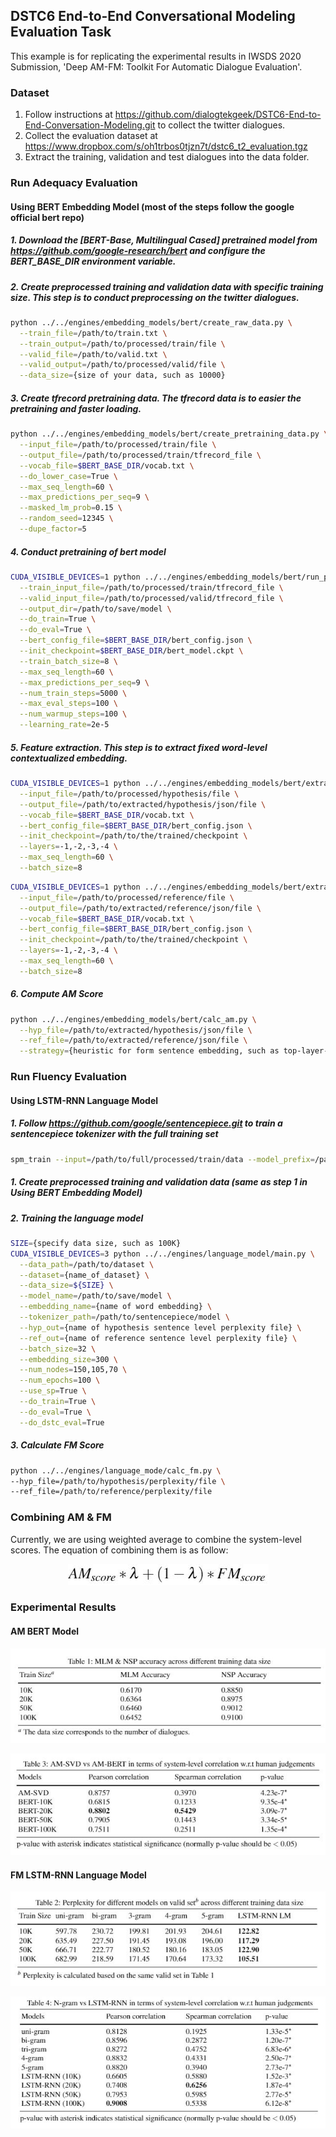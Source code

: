 ## DSTC6 End-to-End Conversational Modeling Evaluation Task

This example is for replicating the experimental results in IWSDS 2020 Submission, 'Deep AM-FM: Toolkit For Automatic Dialogue Evaluation'.

### Dataset

1. Follow instructions at https://github.com/dialogtekgeek/DSTC6-End-to-End-Conversation-Modeling.git to collect the twitter dialogues.
2. Collect the evaluation dataset at https://www.dropbox.com/s/oh1trbos0tjzn7t/dstc6_t2_evaluation.tgz
2. Extract the training, validation and test dialogues into the data folder.

### Run Adequacy Evaluation

#### Using BERT Embedding Model (most of the steps follow the google official bert repo)

##### 1. Download the [BERT-Base, Multilingual Cased] pretrained model from https://github.com/google-research/bert and configure the BERT_BASE_DIR environment variable.

##### 2. Create preprocessed training and validation data with specific training size. This step is to conduct preprocessing on the twitter dialogues.
```bash
python ../../engines/embedding_models/bert/create_raw_data.py \
  --train_file=/path/to/train.txt \
  --train_output=/path/to/processed/train/file \
  --valid_file=/path/to/valid.txt \
  --valid_output=/path/to/processed/valid/file \
  --data_size={size of your data, such as 10000}
```

##### 3. Create tfrecord pretraining data. The tfrecord data is to easier the pretraining and faster loading. 
```bash
python ../../engines/embedding_models/bert/create_pretraining_data.py \
  --input_file=/path/to/processed/train/file \
  --output_file=/path/to/processed/train/tfrecord_file \
  --vocab_file=$BERT_BASE_DIR/vocab.txt \
  --do_lower_case=True \
  --max_seq_length=60 \
  --max_predictions_per_seq=9 \
  --masked_lm_prob=0.15 \
  --random_seed=12345 \
  --dupe_factor=5
```

##### 4. Conduct pretraining of bert model
```bash
CUDA_VISIBLE_DEVICES=1 python ../../engines/embedding_models/bert/run_pretraining.py \
  --train_input_file=/path/to/processed/train/tfrecord_file \
  --valid_input_file=/path/to/processed/valid/tfrecord_file \
  --output_dir=/path/to/save/model \
  --do_train=True \
  --do_eval=True \
  --bert_config_file=$BERT_BASE_DIR/bert_config.json \
  --init_checkpoint=$BERT_BASE_DIR/bert_model.ckpt \
  --train_batch_size=8 \
  --max_seq_length=60 \
  --max_predictions_per_seq=9 \
  --num_train_steps=5000 \
  --max_eval_steps=100 \
  --num_warmup_steps=100 \
  --learning_rate=2e-5
```

##### 5. Feature extraction. This step is to extract fixed word-level contextualized embedding.
```bash
CUDA_VISIBLE_DEVICES=1 python ../../engines/embedding_models/bert/extract_features.py \
  --input_file=/path/to/processed/hypothesis/file \
  --output_file=/path/to/extracted/hypothesis/json/file \
  --vocab_file=$BERT_BASE_DIR/vocab.txt \
  --bert_config_file=$BERT_BASE_DIR/bert_config.json \
  --init_checkpoint=/path/to/the/trained/checkpoint \
  --layers=-1,-2,-3,-4 \
  --max_seq_length=60 \
  --batch_size=8
```
```bash
CUDA_VISIBLE_DEVICES=1 python ../../engines/embedding_models/bert/extract_features.py \
  --input_file=/path/to/processed/reference/file \
  --output_file=/path/to/extracted/reference/json/file \
  --vocab_file=$BERT_BASE_DIR/vocab.txt \
  --bert_config_file=$BERT_BASE_DIR/bert_config.json \
  --init_checkpoint=/path/to/the/trained/checkpoint \
  --layers=-1,-2,-3,-4 \
  --max_seq_length=60 \
  --batch_size=8
```

##### 6. Compute AM Score
```bash
python ../../engines/embedding_models/bert/calc_am.py \
  --hyp_file=/path/to/extracted/hypothesis/json/file \
  --ref_file=/path/to/extracted/reference/json/file \
  --strategy={heuristic for form sentence embedding, such as top-layer-embedding-average}
```

### Run Fluency Evaluation

#### Using LSTM-RNN Language Model

##### 1. Follow https://github.com/google/sentencepiece.git to train a sentencepiece tokenizer with the full training set
```bash
spm_train --input=/path/to/full/processed/train/data --model_prefix=/path/to/model/prefix --vocab_size={vocabulary size} --character_coverage=0.995 --model_type=bpe
```

##### 1. Create preprocessed training and validation data (same as step 1 in Using BERT Embedding Model)

##### 2. Training the language model
```bash
SIZE={specify data size, such as 100K}  
CUDA_VISIBLE_DEVICES=3 python ../../engines/language_model/main.py \
  --data_path=/path/to/dataset \
  --dataset={name_of_dataset} \
  --data_size=${SIZE} \
  --model_name=/path/to/save/model \
  --embedding_name={name of word embedding} \
  --tokenizer_path=/path/to/sentencepiece/model \
  --hyp_out={name of hypothesis sentence level perplexity file} \
  --ref_out={name of reference sentence level perplexity file} \
  --batch_size=32 \
  --embedding_size=300 \
  --num_nodes=150,105,70 \
  --num_epochs=100 \
  --use_sp=True \
  --do_train=True \
  --do_eval=True \
  --do_dstc_eval=True
```
##### 3. Calculate FM Score
```bash
python ../../engines/language_mode/calc_fm.py \
--hyp_file=/path/to/hypothesis/perplexity/file \
--ref_file=/path/to/reference/perplexity/file
```

### Combining AM & FM

Currently, we are using weighted average to combine the system-level scores. The equation of combining them is as follow:

<p align="center">
  <img src="images/combine_am_fm.jpg"/>
</p>

### Experimental Results

#### AM BERT Model
<p align="center">
  <img src="images/table1.jpg"/>
</p>
<p align="center">
  <img src="images/table3.jpg"/>
</p>

#### FM LSTM-RNN Language Model
<p align="center">
  <img src="images/table2.jpg"/>
</p>
<p align="center">
  <img src="images/table4.jpg"/>
</p>



